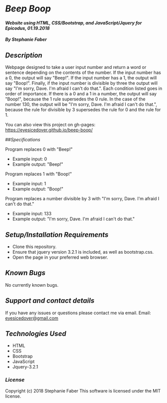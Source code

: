 # _Beep Boop_

#### _Website using HTML, CSS/Bootstrap, and JavaScript/Jquery for Epicodus, 01.19.2018_

#### _By Stephanie Faber_

## _Description_

Webpage designed to take a user input number and return a word or sentence depending on the contents of the number. If the input number has a 0, the output will say "Beep!". If the input number has a 1, the output will say "Boop!". Finally, if the input number is divisible by three the output will say "I'm sorry, Dave. I'm afraid I can't do that.". Each condition listed goes in order of importance. If there is a 0 and a 1 in a number, the output will say "Boop!", because the 1 rule supersedes the 0 rule. In the case of the number 130, the output will be "I'm sorry, Dave. I'm afraid I can't do that.", because the rule for divisible by 3 supersedes the rule for 0 and the rule for 1.

You can also view this project on gh-pages:
https://eyesicedover.github.io/beep-boop/

##_Specifications_


Program replaces 0 with "Beep!"
* Example input: 0
* Example output: "Beep!"

Program replaces 1 with "Boop!"
* Example input: 1
* Example output: "Boop!"

Program replaces a number divisible by 3 with "I'm sorry, Dave. I'm afraid I can't do that."
* Example input: 133
* Example output: "I'm sorry, Dave. I'm afraid I can't do that."

## _Setup/Installation Requirements_

* Clone this repository.
* Ensure that jquery version 3.2.1 is included, as well as bootstrap.css.
* Open the page in your preferred web browser.


## _Known Bugs_

No currently known bugs.

## _Support and contact details_

If you have any issues or questions please contact me via email.
Email: eyesicedover@gmail.com

## _Technologies Used_

* HTML
* CSS
* Bootstrap
* JavaScript
* Jquery-3.2.1

### _License_

Copyright (c) 2018 Stephanie Faber
This software is licensed under the MIT license.
